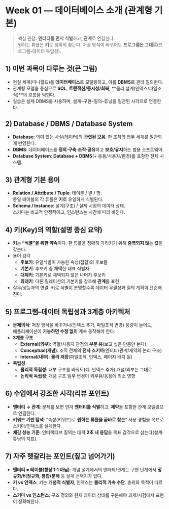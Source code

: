 # Week 01 — 데이터베이스 소개 (관계형 기본)

> 핵심 관점: **엔터티를 먼저 식별**하고, **관계**로 연결한다.  
> 원하는 튜플은 **키**로 정확히 찾는다. 저장 방식이 바뀌어도 **프로그램은 그대로**(프로그램–데이터 독립성).

## 1) 이번 과목이 다루는 것(큰 그림)
- 현실 세계(미니월드)를 **데이터베이스**로 모델링하고, 이를 **DBMS**로 관리·질의한다.
- 관계형 모델을 중심으로 **SQL**, **트랜잭션/동시성/회복**, **물리 설계(인덱스/파일조직)**의 흐름을 익힌다.
- 실습은 실제 DBMS를 사용하며, 설계–구현–질의–튜닝을 일관된 시각으로 연결한다.

## 2) Database / DBMS / Database System
- **Database**: 의미 있는 사실(데이터)의 **관련된 모음**. 한 조직의 업무 세계를 일관되게 반영한다.
- **DBMS**: 데이터베이스를 **정의·구축·조작·공유**하고 **보호/유지**하는 범용 소프트웨어.
- **Database System**: **Database + DBMS**(+ 응용/사용자/환경)를 포함한 전체 시스템.

## 3) 관계형 기본 용어
- **Relation / Attribute / Tuple**: 테이블 / 열 / 행.  
  동일 테이블의 각 튜플은 **키**로 유일하게 식별된다.
- **Schema / Instance**: 설계(구조) / 실제 시점의 데이터 상태.  
  스키마는 비교적 안정적이고, 인스턴스는 시간에 따라 바뀐다.

## 4) 키(Key)의 역할(설명 중심 요약)
- **키는 “식별”을 위한 약속**이다. 한 튜플을 정확히 가리키기 위해 **중복되지 않는 값**을 갖는다.
- 용어 감각
  - **후보키**: 유일식별이 가능한 속성(집합)의 후보들
  - **기본키**: 후보키 중 채택한 대표 식별자
  - **대체키**: 기본키로 채택되지 않은 나머지 후보키
  - **외래키**: 다른 릴레이션의 기본키를 참조해 **관계**를 표현
- 실무/성능과의 연결: 키로 식별이 분명할수록 데이터 무결성과 질의 계획이 단순해진다.

## 5) 프로그램–데이터 독립성과 3계층 아키텍처
- **문제의식**: 저장 방식을 바꾸거나(인덱스 추가, 파일조직 변경) 용량이 늘어도,  
  애플리케이션이 **가능하면 수정 없이** 계속 동작해야 한다.
- **3계층 구조**
  - **External(외부)**: 역할/사용자 관점의 **부분 뷰**(보고 싶은 만큼만 본다)
  - **Conceptual(개념)**: 조직 전체의 **전사 스키마**(엔터티/관계/제약의 논리 구조)
  - **Internal(내부)**: **물리 저장**(파일조직, 인덱스, 페이지 배치 등)
- **독립성**
  - **물리적 독립성**: 내부 구조를 바꿔도(예: 인덱스 추가) 개념/외부는 그대로
  - **논리적 독립성**: 개념 구조 일부 변경이 외부뷰/응용에 최소 영향

## 6) 수업에서 강조한 시각(리뷰 포인트)
- **엔터티 → 관계**: 문제를 보면 먼저 **엔터티를 식별**하고, **제약**을 포함한 관계 모델링으로 연결한다.
- **키워드 기반 탐색**: “속성(키워드)로 **원하는 튜플을 곧바로 찾는**” 사용 경험을 목표로 스키마/인덱스를 설계한다.
- **체감 성능 기준**: 인터랙티브 질의는 대략 **2초 내 응답**을 목표 감각으로 삼는다(설계·튜닝의 지표).

## 7) 자주 헷갈리는 포인트(짚고 넘어가기)
- **엔터티 ≠ 테이블(항상 1:1 아님)**: 개념 설계에서의 엔터티/관계는 구현 단계에서 **정규화/비정규화, 통합/분해** 등 설계 선택지가 있다.
- **키 vs 인덱스**: 키는 **개념적 식별자**, 인덱스는 **물리적 가속 수단**. 층위와 목적이 다르다.
- **스키마 vs 인스턴스**: 구조 정의와 현재 데이터 상태를 구분해야 과제/시험에서 표현이 정확해진다.
.